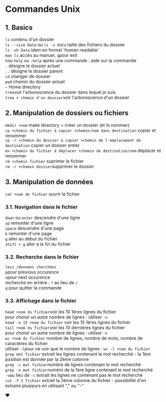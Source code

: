 # Commandes Unix
## 1. Basics
```ls``` contenu d'un dossier  
```ls --size Data``` ou ```ls -s Data``` taille des fichiers du dossier  
```ls -sh Data``` idem en format 'human readable'  
```man ls``` accès au manuel, ```q```pour exit  
```h```ou ```help``` ou ```-help``` après une commande : aide sur la commande  
```.``` désigne le dossier actuel  
```..``` désigne le dossier parent  
```cd``` changer de dossier  
```pwd``` chemin du dossier actuel  
```~``` Home directory  
```tree```voir l'arborescence du dossier dans lequel je suis  
```tree + chemin d'un dossier```voir l'arborescence d'un dossier
## 2. Manipulation de dossiers ou fichiers
```mkdir +nom``` make directory = créer un dossier  (et le nommer)  
```cp +chemin du fichier à copier +chemin/nom dans destination``` copier et renommer    
```cp -r +chemin du dossier à copier +chemin de l'emplacement de destination``` copier un dossier entier  
```mv +chemin du fichier à déplacer +chemin de destination/nom``` déplacer et renommer  
```rm +chemin fichier``` suprimer le fichier  
```rm -r +chemin dossier```supprimer le dossier  
## 3. Manipulation de données  
```cat +nom de fichier``` ouvrir le fichier  
### 3.1. Navigation dans le fichier  
```down``` ou ```enter``` descendre d'une ligne  
```up``` remonter d'une ligne  
```space``` descendre d'une page  
```b``` remonter d'une page  
```g``` aller au début du fichier  
```shift + g``` aller à la fin du fichier  
### 3.2. Recherche dans le fichier  
```less /données cherchées```  
```p```pour previous occurence  
```n```pour next occurence  
recherche en arrière : ```?``` au lieu de ```/```  
```q``` pour quitter la commande  
### 3.3. Affichage dans le fichier  
```head +nom du fichier```voir les 10 1ères lignes du fichier  
pour choisir un autre nombre de lignes : utiliser ```-n```  
```head -n 15 +nom du fichier``` voir les 15 1ères lignes du fichier  
```tail +nom du fichier```voir les 10 dernières lignes du fichier  
pour choisir un autre nombre de lignes : utiliser ```-n```  
```wc +nom du fichier``` nombre de lignes, nombre de mots, nombre de caractères du fichier  
utiliser ```-l```pour ne voir que le nombre de lignes : ```wc -l +nom du fichier```  
```grep mot fichier``` extrait les lignes contenant le mot recherché - la 1ère position est donnée par la 2ème colonne  
```grep -c mot fichier```nombre de lignes contenant le mot recherché  
```grep -n mot fichier```numéro de la 1ère ligne contenant le mot recherché  
```-v```au lieu de ```-c``` extrait les lignes ne contenant pas le mot recherché  
```cut -f 3 fichier``` extrait la 3ème colonne du fichier - possibilité d'en extraire plusieurs en utilisant "," ou "-"  

:heart:
